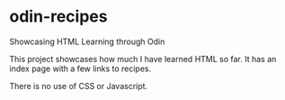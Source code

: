 # odin-recipes
Showcasing HTML Learning through Odin

This project showcases how much I have learned HTML so far.
It has an index page with a few links to recipes.

There is no use of CSS or Javascript.